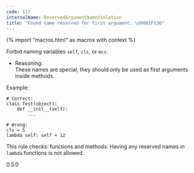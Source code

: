 ```yaml
---
code: 117
internalName: ReservedArgumentNameViolation
title: "Found name reserved for first argument: \U0001F130"
---
```


{% import "macros.html" as macros with context %}

Forbid naming variables `self`, `cls`, or `mcs`.

  - Reasoning:  
    These names are special, they should only be used as first arguments
    inside methods.

Example:

    # Correct:
    class Test(object):
        def __init__(self):
            ...
    
    # Wrong:
    cls = 5
    lambda self: self + 12

This rule checks: functions and methods. Having any reserved names in
`lambda` functions is not allowed.

<div class="versionadded">

0.5.0

</div>